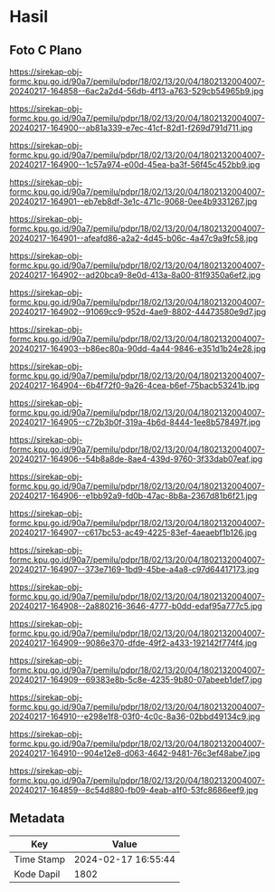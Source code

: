 # Hasil

## Foto C Plano

https://sirekap-obj-formc.kpu.go.id/90a7/pemilu/pdpr/18/02/13/20/04/1802132004007-20240217-164858--6ac2a2d4-56db-4f13-a763-529cb54965b9.jpg

https://sirekap-obj-formc.kpu.go.id/90a7/pemilu/pdpr/18/02/13/20/04/1802132004007-20240217-164900--ab81a339-e7ec-41cf-82d1-f269d791d711.jpg

https://sirekap-obj-formc.kpu.go.id/90a7/pemilu/pdpr/18/02/13/20/04/1802132004007-20240217-164900--1c57a974-e00d-45ea-ba3f-56f45c452bb9.jpg

https://sirekap-obj-formc.kpu.go.id/90a7/pemilu/pdpr/18/02/13/20/04/1802132004007-20240217-164901--eb7eb8df-3e1c-471c-9068-0ee4b9331267.jpg

https://sirekap-obj-formc.kpu.go.id/90a7/pemilu/pdpr/18/02/13/20/04/1802132004007-20240217-164901--afeafd86-a2a2-4d45-b06c-4a47c9a9fc58.jpg

https://sirekap-obj-formc.kpu.go.id/90a7/pemilu/pdpr/18/02/13/20/04/1802132004007-20240217-164902--ad20bca9-8e0d-413a-8a00-81f9350a6ef2.jpg

https://sirekap-obj-formc.kpu.go.id/90a7/pemilu/pdpr/18/02/13/20/04/1802132004007-20240217-164902--91069cc9-952d-4ae9-8802-44473580e9d7.jpg

https://sirekap-obj-formc.kpu.go.id/90a7/pemilu/pdpr/18/02/13/20/04/1802132004007-20240217-164903--b86ec80a-90dd-4a44-9846-e351d1b24e28.jpg

https://sirekap-obj-formc.kpu.go.id/90a7/pemilu/pdpr/18/02/13/20/04/1802132004007-20240217-164904--6b4f72f0-9a26-4cea-b6ef-75bacb53241b.jpg

https://sirekap-obj-formc.kpu.go.id/90a7/pemilu/pdpr/18/02/13/20/04/1802132004007-20240217-164905--c72b3b0f-319a-4b6d-8444-1ee8b578497f.jpg

https://sirekap-obj-formc.kpu.go.id/90a7/pemilu/pdpr/18/02/13/20/04/1802132004007-20240217-164906--54b8a8de-8ae4-439d-9760-3f33dab07eaf.jpg

https://sirekap-obj-formc.kpu.go.id/90a7/pemilu/pdpr/18/02/13/20/04/1802132004007-20240217-164906--e1bb92a9-fd0b-47ac-8b8a-2367d81b6f21.jpg

https://sirekap-obj-formc.kpu.go.id/90a7/pemilu/pdpr/18/02/13/20/04/1802132004007-20240217-164907--c617bc53-ac49-4225-83ef-4aeaebf1b126.jpg

https://sirekap-obj-formc.kpu.go.id/90a7/pemilu/pdpr/18/02/13/20/04/1802132004007-20240217-164907--373e7169-1bd9-45be-a4a8-c97d64417173.jpg

https://sirekap-obj-formc.kpu.go.id/90a7/pemilu/pdpr/18/02/13/20/04/1802132004007-20240217-164908--2a880216-3646-4777-b0dd-edaf95a777c5.jpg

https://sirekap-obj-formc.kpu.go.id/90a7/pemilu/pdpr/18/02/13/20/04/1802132004007-20240217-164909--9086e370-dfde-49f2-a433-192142f774f4.jpg

https://sirekap-obj-formc.kpu.go.id/90a7/pemilu/pdpr/18/02/13/20/04/1802132004007-20240217-164909--69383e8b-5c8e-4235-9b80-07abeeb1def7.jpg

https://sirekap-obj-formc.kpu.go.id/90a7/pemilu/pdpr/18/02/13/20/04/1802132004007-20240217-164910--e298e1f8-03f0-4c0c-8a36-02bbd49134c9.jpg

https://sirekap-obj-formc.kpu.go.id/90a7/pemilu/pdpr/18/02/13/20/04/1802132004007-20240217-164910--904e12e8-d063-4642-9481-76c3ef48abe7.jpg

https://sirekap-obj-formc.kpu.go.id/90a7/pemilu/pdpr/18/02/13/20/04/1802132004007-20240217-164859--8c54d880-fb09-4eab-a1f0-53fc8686eef9.jpg


## Metadata

| Key        | Value               |
| ---------- | ------------------- |
| Time Stamp | 2024-02-17 16:55:44 |
| Kode Dapil | 1802                |



